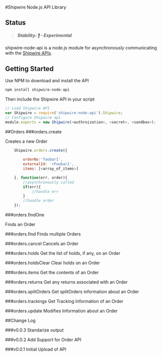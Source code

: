 #Shipwire Node.js API Library

## Status

> ##### Stability: [1](http://nodejs.org/api/documentation.html#documentation_stability_index) - Experimental

shipwire-node-api is a node.js module for asynchronously communicating with the
[Shipwire APIs](https://www.shipwire.com/w/developers/client-libraries/). 

## Getting Started
Use NPM to download and install the API
```sh
npm install shipwire-node-api
```

Then include the Shipwire API in your script
```js
// Load Shipwire API
var Shipwire = require('shipwire-node-api').Shipwire;
// Configure Shipwire api
module.exports = new Shipwire(<authroization>, <secret>, <sandbox>);
```

##Orders
###orders.create

Creates a new Order

```js
	Shipwire.orders.create({
		
		orderNo:'foobar1',
		externalId: 'rFoobar1',
		items: [<array_of_items>]

	}, function(err, order){
		//asynchronously called
		if(err){
			//handle err
		}
		//handle order
	});
```
###orders.findOne

Finds an Order

###orders.find
Finds multiple Orders

###orders.cancel
Cancels an Order

###orders.holds
Get the list of holds, if any, on an Order

###orders.holdsClear
Clear holds on an Order

###orders.items
Get the contents of an Order

###orders.returns
Get any returns associated with an Order


###orders.splitOrders
Get splitOrders information about an Order

###orders.trackings
Get Tracking Information of an Order

###orders.update
Modifies Information about an Order

##Change Log

###v0.0.3
Standarize output

###v0.0.2
Add Support for Order API

###v0.0.1
Initial Upload of API